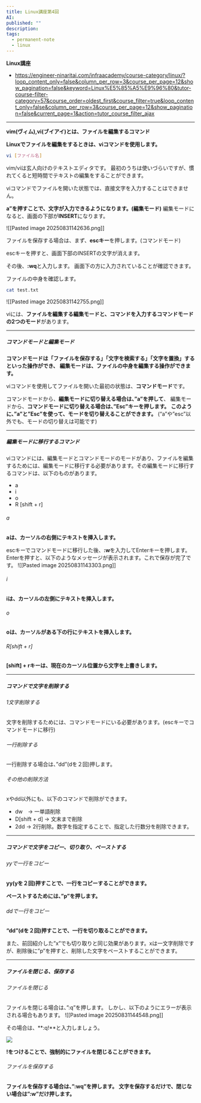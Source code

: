 ```yaml
---
title: Linux講座第4回
AI:
published: ""
description:
tags:
  - permanent-note
  - linux
---
```

**Linux講座**
- https://engineer-ninaritai.com/infraacademy/course-category/linux/?loop_content_only=false&column_per_row=3&course_per_page=12&show_pagination=false&keyword=Linux%E5%85%A5%E9%96%80&tutor-course-filter-category=57&course_order=oldest_first&course_filter=true&loop_content_only=false&column_per_row=3&course_per_page=12&show_pagination=false&current_page=1&action=tutor_course_filter_ajax

---
**vim(ヴィム),vi(ブイアイ)とは、ファイルを編集するコマンド**

**Linuxでファイルを編集をするときは、viコマンドを使用します。**
```bash
vi [ファイル名]
```

vim/viは玄人向けのテキストエディタです。
最初のうちは使いづらいですが、慣れてくると短時間でテキストの編集をすることができます。

viコマンドでファイルを開いた状態では、直接文字を入力することはできません。

**a”を押すことで、文字が入力できるようになります。(編集モード)**
編集モードになると、画面の下部が**INSERT**になります。

![[Pasted image 20250831142636.png]]

ファイルを保存する場合は、まず、**escキー**を押します。(コマンドモード)

escキーを押すと、画面下部のINSERTの文字が消えます。

その後、**:wq**と入力します。
画面下の方に入力されていることが確認できます。

ファイルの中身を確認します。
```bash
cat test.txt
```

![[Pasted image 20250831142755.png]]

viには、**ファイルを編集する編集モードと、コマンドを入力するコマンドモードの2つのモード**があります。

---
##### コマンドモードと編集モード

**コマンドモードは「ファイルを保存する」「文字を検索する」「文字を置換」するといった操作ができ、**
**編集モードは、ファイルの中身を編集する操作ができます。**

viコマンドを使用してファイルを開いた最初の状態は、**コマンドモード**です。

コマンドモードから、**編集モードに切り替える場合は、”a”を押して**、
編集モードから、**コマンドモードに切り替える場合は、”Esc”キーを押します。**
**このように、”a”と”Esc”を使って、モードを切り替えることができます。**
(“a”や”esc”以外でも、モードの切り替えは可能です)

---
##### 編集モードに移行するコマンド

viコマンドには、編集モードとコマンドモードのモードがあり、ファイルを編集するためには、編集モードに移行する必要があります。その編集モードに移行するコマンドは、以下のものがあります。

- a
- i
- o
- R [shift + r]

###### a

**aは、カーソルの右側にテキストを挿入します。**

escキーでコマンドモードに移行した後、**:w**を入力してEnterキーを押します。
Enterを押すと、以下のようなメッセージが表示されます。これで保存が完了です。
![[Pasted image 20250831143303.png]]

###### i

**iは、カーソルの左側にテキストを挿入します。**


###### o

**oは、カーソルがある下の行にテキストを挿入します。**

###### R[shift + r]

**[shift] + rキーは、現在のカーソル位置から文字を上書きします。**

---
##### コマンドで文字を削除する

###### 1文字削除する

文字を削除するためには、コマンドモードにいる必要があります。(escキーでコマンドモードに移行)

###### 一行削除する

一行削除する場合は、”dd”(dを２回)押します。

###### その他の削除方法

xやdd以外にも、以下のコマンドで削除ができます。
- dw　→ 一単語削除
- D[shift + d] → 文末まで削除
- 2dd → 2行削除。数字を指定することで、指定した行数分を削除できます。

---
##### コマンドで文字をコピー、切り取り、ペーストする

###### yyで一行をコピー

**yy(yを２回)押すことで、一行をコピーすることができます。**

**ペーストするためには、”p”を押します。**

###### ddで一行をコピー

**“dd”(dを２回)押すことで、一行を切り取ることができます。**

また、前回紹介した”x”でも切り取りと同じ効果があります。xは一文字削除ですが、削除後に”p”を押すと、削除した文字をペーストすることができます。

---
##### ファイルを閉じる、保存する

###### ファイルを閉じる

ファイルを閉じる場合は、”:q”を押します。
しかし、以下のようにエラーが表示される場合もあります。
![[Pasted image 20250831144548.png]]

その場合は、**:q!**と入力しましょう。

![](https://engineer-ninaritai.com/infraacademy/wp-content/uploads/2023/10/%E3%82%B9%E3%82%AF%E3%83%AA%E3%83%BC%E3%83%B3%E3%82%B7%E3%83%A7%E3%83%83%E3%83%88-2023-10-13-9.43.11.png)

**!をつけることで、強制的にファイルを閉じることができます。**

###### ファイルを保存する

**ファイルを保存する場合は、”:wq”を押します。**
**文字を保存するだけで、閉じない場合は”:w”だけ押します。**


